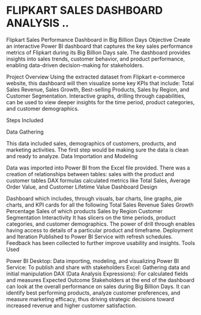 # FLIPKART SALES DASHBOARD ANALYSIS ..
Flipkart Sales Performance Dashboard in Big Billion Days Objective Create an interactive Power BI dashboard that captures the key sales performance metrics of Flipkart during its Big Billion Days sale. The dashboard provides insights into sales trends, customer behavior, and product performance, enabling data-driven decision-making for stakeholders.

Project Overview
Using the extracted dataset from Flipkart e-commerce website, this dashboard will then visualize some key KPIs that include: Total Sales Revenue, Sales Growth, Best-selling Products, Sales by Region, and Customer Segmentation. Interactive graphs, drilling through capabilities, can be used to view deeper insights for the time period, product categories, and customer demographics.

Steps Included

Data Gathering

This data included sales, demographics of customers, products, and marketing activities. The first step would be making sure the data is clean and ready to analyze.
Data Importation and Modeling

Data was imported into Power BI from the Excel file provided.
There was a creation of relationships between tables: sales with the product and customer tables
DAX formulas calculated metrics like Total Sales, Average Order Value, and Customer Lifetime Value
Dashboard Design

Dashboard which includes, through visuals, bar charts, line graphs, pie charts, and KPI cards for all the following
Total Sales Revenue
Sales Growth Percentage
Sales of which products
Sales by Region
Customer Segmentation
Interactivity
It has slicers on the time periods, product categories, and customer demographics. The power of drill through enables having access to details of a particular product and timeframe.
Deployment and Iteration
Published to Power BI Service with refresh schedules.
Feedback has been collected to further improve usability and insights.
Tools Used

Power BI Desktop: Data importing, modeling, and visualizing
Power BI Service: To publish and share with stakeholders
Excel: Gathering data and initial manipulation
DAX (Data Analysis Expressions): For calculated fields and measures
Expected Outcome
Stakeholders at the end of the dashboard can look at the overall performance on sales during Big Billion Days. It can identify best performing products, analyze customer preferences, and measure marketing efficacy, thus driving strategic decisions toward increased revenue and higher customer satisfaction.


